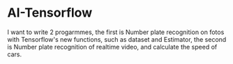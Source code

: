 # AI-Tensorflow
 
I want to write 2 progarmmes, the first is Number plate recognition on fotos with Tensorflow's new functions, such as dataset and Estimator, the second is Number plate recognition of realtime video, and calculate the speed of cars.




 
 
